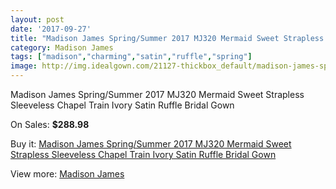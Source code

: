 ```yaml
---
layout: post
date: '2017-09-27'
title: "Madison James Spring/Summer 2017 MJ320 Mermaid Sweet Strapless Sleeveless Chapel Train Ivory Satin Ruffle Bridal Gown"
category: Madison James
tags: ["madison","charming","satin","ruffle","spring"]
image: http://img.idealgown.com/21127-thickbox_default/madison-james-spring-summer-2017-mj320-mermaid-sweet-strapless-sleeveless-chapel-train-ivory-satin-ruffle-bridal-gown.jpg
---
```

Madison James Spring/Summer 2017 MJ320 Mermaid Sweet Strapless Sleeveless Chapel Train Ivory Satin Ruffle Bridal Gown

On Sales: **$288.98**
<a href="https://www.idealgown.com/en/madison-james/7911-madison-james-spring-summer-2017-mj320-mermaid-sweet-strapless-sleeveless-chapel-train-ivory-satin-ruffle-bridal-gown.html"><amp-img layout="responsive" width="600" height="600" src="//img.idealgown.com/21127-thickbox_default/madison-james-spring-summer-2017-mj320-mermaid-sweet-strapless-sleeveless-chapel-train-ivory-satin-ruffle-bridal-gown.jpg" alt="Madison James Spring/Summer 2017 MJ320 Mermaid Sweet Strapless Sleeveless Chapel Train Ivory Satin Ruffle Bridal Gown 0" /></a>
<a href="https://www.idealgown.com/en/madison-james/7911-madison-james-spring-summer-2017-mj320-mermaid-sweet-strapless-sleeveless-chapel-train-ivory-satin-ruffle-bridal-gown.html"><amp-img layout="responsive" width="600" height="600" src="//img.idealgown.com/21130-thickbox_default/madison-james-spring-summer-2017-mj320-mermaid-sweet-strapless-sleeveless-chapel-train-ivory-satin-ruffle-bridal-gown.jpg" alt="Madison James Spring/Summer 2017 MJ320 Mermaid Sweet Strapless Sleeveless Chapel Train Ivory Satin Ruffle Bridal Gown 1" /></a>
<a href="https://www.idealgown.com/en/madison-james/7911-madison-james-spring-summer-2017-mj320-mermaid-sweet-strapless-sleeveless-chapel-train-ivory-satin-ruffle-bridal-gown.html"><amp-img layout="responsive" width="600" height="600" src="//img.idealgown.com/21129-thickbox_default/madison-james-spring-summer-2017-mj320-mermaid-sweet-strapless-sleeveless-chapel-train-ivory-satin-ruffle-bridal-gown.jpg" alt="Madison James Spring/Summer 2017 MJ320 Mermaid Sweet Strapless Sleeveless Chapel Train Ivory Satin Ruffle Bridal Gown 2" /></a>
<a href="https://www.idealgown.com/en/madison-james/7911-madison-james-spring-summer-2017-mj320-mermaid-sweet-strapless-sleeveless-chapel-train-ivory-satin-ruffle-bridal-gown.html"><amp-img layout="responsive" width="600" height="600" src="//img.idealgown.com/21128-thickbox_default/madison-james-spring-summer-2017-mj320-mermaid-sweet-strapless-sleeveless-chapel-train-ivory-satin-ruffle-bridal-gown.jpg" alt="Madison James Spring/Summer 2017 MJ320 Mermaid Sweet Strapless Sleeveless Chapel Train Ivory Satin Ruffle Bridal Gown 3" /></a>

Buy it: [Madison James Spring/Summer 2017 MJ320 Mermaid Sweet Strapless Sleeveless Chapel Train Ivory Satin Ruffle Bridal Gown](https://www.idealgown.com/en/madison-james/7911-madison-james-spring-summer-2017-mj320-mermaid-sweet-strapless-sleeveless-chapel-train-ivory-satin-ruffle-bridal-gown.html "Madison James Spring/Summer 2017 MJ320 Mermaid Sweet Strapless Sleeveless Chapel Train Ivory Satin Ruffle Bridal Gown")

View more: [Madison James](https://www.idealgown.com/en/159-madison-james "Madison James")